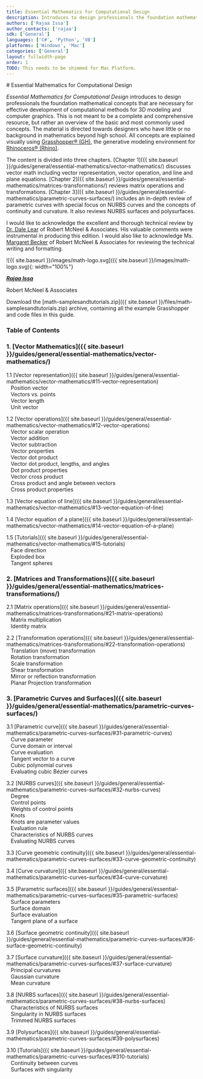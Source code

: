 ```yaml
---
title: Essential Mathematics for Computational Design
description: Introduces to design professionals the foundation mathematical concepts for effective development of computational 3D models.
authors: ['Rajaa Issa']
author_contacts: ['rajaa']
sdk: ['General']
languages: ['C#', 'Python', 'VB']
platforms: ['Windows', 'Mac']
categories: ['General']
layout: fullwidth-page
order: 1
TODO: This needs to be shimmed for Mac Platform.
---
```


<div class="row">
<div class="col-12" markdown="1">   
# Essential Mathematics for Computational Design

</div>
<div class="col-md-7 col-sm-12 col-sm-12" markdown="1">  

*Essential Mathematics for Computational Design* introduces to design professionals the foundation mathematical concepts that are necessary for effective development of computational methods for 3D modeling and computer graphics. This is not meant to be a complete and comprehensive resource, but rather an overview of the basic and most commonly used concepts. The material is directed towards designers who have little or no background in mathematics beyond high school. All concepts are explained visually using [Grasshopper® (GH)](www.grasshopper3d.com), the generative modeling environment for [Rhinoceros® (Rhino)](www.rhino3d.com).  

The content is divided into three chapters. [Chapter 1]({{ site.baseurl }}/guides/general/essential-mathematics/vector-mathematics/) discusses vector math including vector representation, vector operation, and line and plane equations. [Chapter 2]({{ site.baseurl }}/guides/general/essential-mathematics/matrices-transformations/) reviews matrix operations and transformations. [Chapter 3]({{ site.baseurl }}/guides/general/essential-mathematics/parametric-curves-surfaces/) includes an in-depth review of parametric curves with special focus on NURBS curves and the concepts of continuity and curvature.  It also reviews NURBS surfaces and polysurfaces.

I would like to acknowledge the excellent and thorough technical review by [Dr. Dale Lear](https://discourse.mcneel.com/u/dalelear/activity) of Robert McNeel & Associates. His valuable comments were instrumental in producing this edition. I would also like to acknowledge Ms. [Margaret Becker](https://discourse.mcneel.com/u/margaret/activity) of Robert McNeel & Associates for reviewing the technical writing and formatting.

</div>  

<div class="col-md-5 hidden-sm hidden-xs" markdown="1">   

![{{ site.baseurl }}/images/math-logo.svg]({{ site.baseurl }}/images/math-logo.svg){: width="100%"}

</div>  
</div>  

<div class="row">  
<div class="col-md-12" markdown="1">  

***[Rajaa Issa](https://discourse.mcneel.com/users/rajaa/activity)***

Robert McNeel & Associates

Download the <a href="{{ site.baseurl }}/files/math-samplesandtutorials.zip.zip"><span class="glyphicon glyphicon-download"></span></a> [math-samplesandtutorials.zip]({{ site.baseurl }}/files/math-samplesandtutorials.zip) archive, containing all the example Grasshopper and code files in this guide.

### Table of Contents  

</div>  
</div>  

<div class="row-fluid">  
<div class="col-md-4" markdown="1">  

### 1. [Vector Mathematics]({{ site.baseurl }}/guides/general/essential-mathematics/vector-mathematics/) 

   1.1 [Vector representation]({{ site.baseurl }}/guides/general/essential-mathematics/vector-mathematics/#11-vector-representation)  
&nbsp;&nbsp; Position vector   
&nbsp;&nbsp; Vectors vs. points   
&nbsp;&nbsp; Vector length   
&nbsp;&nbsp; Unit vector    

   1.2 [Vector operations]({{ site.baseurl }}/guides/general/essential-mathematics/vector-mathematics/#12-vector-operations)  
&nbsp;&nbsp; Vector scalar operation   
&nbsp;&nbsp; Vector addition    
&nbsp;&nbsp; Vector subtraction   
&nbsp;&nbsp; Vector properties  
&nbsp;&nbsp; Vector dot product   
&nbsp;&nbsp; Vector dot product, lengths, and angles    
&nbsp;&nbsp; Dot product properties    
&nbsp;&nbsp; Vector cross product   
&nbsp;&nbsp; Cross product and angle between vectors    
&nbsp;&nbsp; Cross product properties   

   1.3 [Vector equation of line]({{ site.baseurl }}/guides/general/essential-mathematics/vector-mathematics/#13-vector-equation-of-line)  

   1.4 [Vector equation of a plane]({{ site.baseurl }}/guides/general/essential-mathematics/vector-mathematics/#14-vector-equation-of-a-plane)  

   1.5 [Tutorials]({{ site.baseurl }}/guides/general/essential-mathematics/vector-mathematics/#15-tutorials)   
&nbsp;&nbsp; Face direction  
&nbsp;&nbsp; Exploded box  
&nbsp;&nbsp; Tangent spheres  

</div>
<div class="col-md-4" markdown="1">


### 2. [Matrices and Transformations]({{ site.baseurl }}/guides/general/essential-mathematics/matrices-transformations/)
   2.1 [Matrix operations]({{ site.baseurl }}/guides/general/essential-mathematics/matrices-transformations/#21-matrix-operations)  
&nbsp;&nbsp; Matrix multiplication  
&nbsp;&nbsp; Identity matrix  

   2.2 [Transformation operations]({{ site.baseurl }}/guides/general/essential-mathematics/matrices-transformations/#22-transformation-operations)  
&nbsp;&nbsp; Translation (move) transformation   
&nbsp;&nbsp; Rotation transformation  
&nbsp;&nbsp; Scale transformation  
&nbsp;&nbsp; Shear transformation  
&nbsp;&nbsp; Mirror or reflection transformation  
&nbsp;&nbsp; Planar Projection transformation  

</div>  
<div class="col-md-4" markdown="1">  


### 3. [Parametric Curves and Surfaces]({{ site.baseurl }}/guides/general/essential-mathematics/parametric-curves-surfaces/)

   3.1 [Parametric curve]({{ site.baseurl }}/guides/general/essential-mathematics/parametric-curves-surfaces/#31-parametric-curves)  
&nbsp;&nbsp; Curve parameter  
&nbsp;&nbsp; Curve domain or interval  
&nbsp;&nbsp; Curve evaluation  
&nbsp;&nbsp; Tangent vector to a curve  
&nbsp;&nbsp; Cubic polynomial curves  
&nbsp;&nbsp; Evaluating cubic Bézier curves  

   3.2 [NURBS curves]({{ site.baseurl }}/guides/general/essential-mathematics/parametric-curves-surfaces/#32-nurbs-curves)  
&nbsp;&nbsp; Degree  
&nbsp;&nbsp; Control points  
&nbsp;&nbsp; Weights of control points  
&nbsp;&nbsp; Knots  
&nbsp;&nbsp; Knots are parameter values  
&nbsp;&nbsp; Evaluation rule  
&nbsp;&nbsp; Characteristics of NURBS curves  
&nbsp;&nbsp; Evaluating NURBS curves  

   3.3 [Curve geometric continuity]({{ site.baseurl }}/guides/general/essential-mathematics/parametric-curves-surfaces/#33-curve-geometric-continuity)   

   3.4 [Curve curvature]({{ site.baseurl }}/guides/general/essential-mathematics/parametric-curves-surfaces/#34-curve-curvature)   

   3.5 [Parametric surfaces]({{ site.baseurl }}/guides/general/essential-mathematics/parametric-curves-surfaces/#35-parametric-surfaces)   
&nbsp;&nbsp; Surface parameters  
&nbsp;&nbsp; Surface domain  
&nbsp;&nbsp; Surface evaluation  
&nbsp;&nbsp; Tangent plane of a surface  

   3.6 [Surface geometric continuity]({{ site.baseurl }}/guides/general/essential-mathematics/parametric-curves-surfaces/#36-surface-geometric-continuity)     

   3.7 [Surface curvature]({{ site.baseurl }}/guides/general/essential-mathematics/parametric-curves-surfaces/#37-surface-curvature)     
&nbsp;&nbsp; Principal curvatures  
&nbsp;&nbsp; Gaussian curvature  
&nbsp;&nbsp; Mean curvature  

   3.8 [NURBS surfaces]({{ site.baseurl }}/guides/general/essential-mathematics/parametric-curves-surfaces/#38-nurbs-surfaces)     
&nbsp;&nbsp; Characteristics of NURBS surfaces  
&nbsp;&nbsp; Singularity in NURBS surfaces  
&nbsp;&nbsp; Trimmed NURBS surfaces  

   3.9 [Polysurfaces]({{ site.baseurl }}/guides/general/essential-mathematics/parametric-curves-surfaces/#39-polysurfaces)     

   3.10 [Tutorials]({{ site.baseurl }}/guides/general/essential-mathematics/parametric-curves-surfaces/#310-tutorials)     
&nbsp;&nbsp; Continuity between curves  
&nbsp;&nbsp; Surfaces with singularity  

</div>
</div>